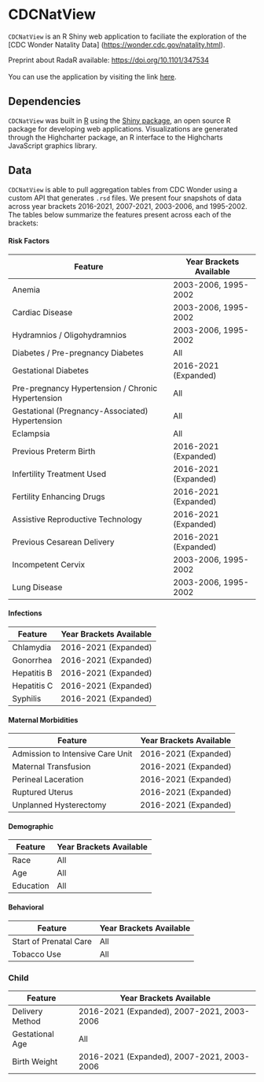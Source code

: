 # CDCNatView

`CDCNatView` is an R Shiny web application to faciliate the exploration of the [CDC Wonder Natality Data] (https://wonder.cdc.gov/natality.html).

Preprint about RadaR available: https://doi.org/10.1101/347534
<br>
<br>
You can use the application by visiting the link [here](https://mmo7d7-adam-lin.shinyapps.io/CDCNatView/).

## Dependencies
`CDCNatView` was built in [R](https://www.r-project.org) using the [Shiny package](https://shiny.rstudio.com), an open source R package for developing web applications. Visualizations are generated through the Highcharter package, an R interface to the Highcharts JavaScript graphics library.

## Data
`CDCNatView` is able to pull aggregation tables from CDC Wonder using a custom API that generates `.rsd` files. We present four snapshots of data across year brackets 2016-2021, 2007-2021, 2003-2006, and 1995-2002. The tables below summarize the features present across each of the brackets:


#### Risk Factors
| Feature             	| Year Brackets Available                 |
|----------------------	|-------------------------------------------------------------------------------|
| Anemia | 2003-2006, 1995-2002 |
| Cardiac Disease | 2003-2006, 1995-2002 |
| Hydramnios / Oligohydramnios | 2003-2006, 1995-2002 |
| Diabetes / Pre-pregnancy Diabetes | All |
| Gestational Diabetes | 2016-2021 (Expanded)  |
| Pre-pregnancy Hypertension / Chronic Hypertension | All  |
| Gestational (Pregnancy-Associated) Hypertension | All |
| Eclampsia | All |
| Previous Preterm Birth | 2016-2021 (Expanded) |
| Infertility Treatment Used | 2016-2021 (Expanded) |
| Fertility Enhancing Drugs | 2016-2021 (Expanded)|
| Assistive Reproductive Technology | 2016-2021 (Expanded) |
| Previous Cesarean Delivery | 2016-2021 (Expanded) |
| Incompetent Cervix | 2003-2006, 1995-2002 |
| Lung Disease | 2003-2006, 1995-2002 |


#### Infections
| Feature             	| Year Brackets Available                 |
|----------------------	|----------------------------------------------------------------------------------	|
| Chlamydia |  2016-2021 (Expanded) |
| Gonorrhea |  2016-2021 (Expanded) |
| Hepatitis B |  2016-2021 (Expanded) |
| Hepatitis C |  2016-2021 (Expanded) |
| Syphilis |  2016-2021 (Expanded) |


#### Maternal Morbidities
| Feature             	| Year Brackets Available                 |
|----------------------	|----------------------------------------------------------------------------------	|
| Admission to Intensive Care Unit | 2016-2021 (Expanded)|
| Maternal Transfusion | 2016-2021 (Expanded) |
| Perineal Laceration | 2016-2021 (Expanded) |
| Ruptured Uterus | 2016-2021 (Expanded) | 
| Unplanned Hysterectomy | 2016-2021 (Expanded) |




#### Demographic
| Feature             	| Year Brackets Available                   |
|----------------------	|----------------------------------------------------------------------------------	|
| Race | All |
| Age | All |
| Education | All |

#### Behavioral
| Feature             	| Year Brackets Available                      |
|----------------------	|----------------------------------------------------------------------------------	|
| Start of Prenatal Care | All |
| Tobacco Use | All |

### Child
| Feature             	| Year Brackets Available                      |
|----------------------	|----------------------------------------------------------------------------------	|
| Delivery Method | 2016-2021 (Expanded), 2007-2021, 2003-2006 |
| Gestational Age | All |
| Birth Weight | 2016-2021 (Expanded), 2007-2021, 2003-2006 |
